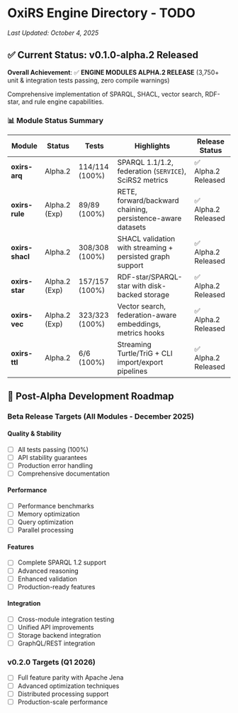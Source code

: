 # OxiRS Engine Directory - TODO

*Last Updated: October 4, 2025*

## ✅ Current Status: v0.1.0-alpha.2 Released

**Overall Achievement**: ✅ **ENGINE MODULES ALPHA.2 RELEASE** (3,750+ unit & integration tests passing, zero compile warnings)

Comprehensive implementation of SPARQL, SHACL, vector search, RDF-star, and rule engine capabilities.

### 📊 Module Status Summary

| Module | Status | Tests | Highlights | Release Status |
|--------|--------|-------|-----------|----------------|
| **oxirs-arq** | Alpha.2 | 114/114 (100%) | SPARQL 1.1/1.2, federation (`SERVICE`), SciRS2 metrics | ✅ Alpha.2 Released |
| **oxirs-rule** | Alpha.2 (Exp) | 89/89 (100%) | RETE, forward/backward chaining, persistence-aware datasets | ✅ Alpha.2 Released |
| **oxirs-shacl** | Alpha.2 | 308/308 (100%) | SHACL validation with streaming + persisted graph support | ✅ Alpha.2 Released |
| **oxirs-star** | Alpha.2 (Exp) | 157/157 (100%) | RDF-star/SPARQL-star with disk-backed storage | ✅ Alpha.2 Released |
| **oxirs-vec** | Alpha.2 (Exp) | 323/323 (100%) | Vector search, federation-aware embeddings, metrics hooks | ✅ Alpha.2 Released |
| **oxirs-ttl** | Alpha.2 | 6/6 (100%) | Streaming Turtle/TriG + CLI import/export pipelines | ✅ Alpha.2 Released |

## 🎯 Post-Alpha Development Roadmap

### Beta Release Targets (All Modules - December 2025)

#### Quality & Stability
- [ ] All tests passing (100%)
- [ ] API stability guarantees
- [ ] Production error handling
- [ ] Comprehensive documentation

#### Performance
- [ ] Performance benchmarks
- [ ] Memory optimization
- [ ] Query optimization
- [ ] Parallel processing

#### Features
- [ ] Complete SPARQL 1.2 support
- [ ] Advanced reasoning
- [ ] Enhanced validation
- [ ] Production-ready features

#### Integration
- [ ] Cross-module integration testing
- [ ] Unified API improvements
- [ ] Storage backend integration
- [ ] GraphQL/REST integration

### v0.2.0 Targets (Q1 2026)
- [ ] Full feature parity with Apache Jena
- [ ] Advanced optimization techniques
- [ ] Distributed processing support
- [ ] Production-scale performance